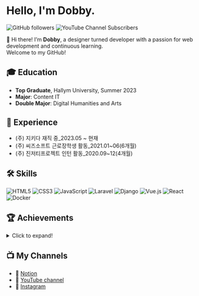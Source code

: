 # Hello, I'm Dobby.

![GitHub followers](https://img.shields.io/github/followers/Doyeon-Kang?style=social)
![YouTube Channel Subscribers](https://img.shields.io/youtube/channel/subscribers/UCZaEOSm9geNLUVZMcTZQa0w?style=social)

👋 Hi there! I’m **Dobby**, a designer turned developer with a passion for web development and continuous learning. <br/>Welcome to my GitHub!

## 🎓 Education
- **Top Graduate**, Hallym University, Summer 2023
- **Major**: Content IT
- **Double Major**: Digital Humanities and Arts

## 💼 Experience
- (주) 지키다 재직 중_2023.05 ~ 현재
- (주) 씨즈소프트 근로장학생 활동_2021.01~06(6개월)
- (주) 진저티프로젝트 인턴 활동_2020.09~12(4개월)

## 🛠 Skills
![HTML5](https://img.shields.io/badge/HTML5-E34F26?style=for-the-badge&logo=html5&logoColor=white)
![CSS3](https://img.shields.io/badge/CSS3-1572B6?style=for-the-badge&logo=css3&logoColor=white)
![JavaScript](https://img.shields.io/badge/JavaScript-F7DF1E?style=for-the-badge&logo=javascript&logoColor=black)
![Laravel](https://img.shields.io/badge/Laravel-FF2D20?style=for-the-badge&logo=laravel&logoColor=white)
![Django](https://img.shields.io/badge/Django-092E20?style=for-the-badge&logo=django&logoColor=green)
![Vue.js](https://img.shields.io/badge/Vue.js-35495E?style=for-the-badge&logo=vue.js&logoColor=4FC08D)
![React](https://img.shields.io/badge/React-20232A?style=for-the-badge&logo=react&logoColor=61DAFB)
![Docker](https://img.shields.io/badge/Docker-2496ED?style=for-the-badge&logo=docker&logoColor=white)

## 🏆 Achievements
<details>
<summary>Click to expand!</summary>

<table>
  <tr>
    <th>수상연도</th>
    <th>대회명</th>
    <th>수상</th>
  </tr>
  <tr>
    <td>2022</td>
    <td>2022-2 SW 캡스톤디자인 경연대회</td>
    <td>금상</td>
  </tr>
  <tr>
    <td></td>
    <td>2022-2 디지털인문예술 전시회</td>
    <td>대상</td>
  </tr>
  <tr>
    <td></td>
    <td>Learning portfolio 공모전</td>
    <td>입상</td>
  </tr>
  <tr>
    <td></td>
    <td>오픈소스 웹개발 해커톤</td>
    <td>장려상</td>
  </tr>
  <tr>
    <td></td>
    <td>SW중심대학 소중인의 생활탐구(브이로그) 영상 공모전</td>
    <td>장려상</td>
  </tr>
  <tr>
    <td></td>
    <td>복수전공 수기 공모전</td>
    <td>우수상</td>
  </tr>
  <tr>
    <td></td>
    <td>2022-1 디지털인문예술 전시회</td>
    <td>대상</td>
  </tr>
  <tr>
    <td></td>
    <td>디지털인문예술 전시회 포스터 공모전</td>
    <td>당선</td>
  </tr>
  <tr>
    <td>2021</td>
    <td>중국학과 CI 디자인 공모전</td>
    <td>최우수상</td>
  </tr>
  <tr>
    <td></td>
    <td>디지털리터러시 특강 포스터 디자인 공모전</td>
    <td>우수상</td>
  </tr>
  <tr>
    <td>2019</td>
    <td>심비우스북클럽 우수 북클럽 선정</td>
    <td></td>
  </tr>
</table>
</details>

## 📺 My Channels
- 💬 [Notion](https://www.notion.so/dobby-workplace/4da94dde88e24bf9b91a1fc1ddcc07b0?pvs=4)
- 🎥 [YouTube channel](https://www.youtube.com/channel/UCZaEOSm9geNLUVZMcTZQa0w)
- 📸 [Instagram](https://www.instagram.com/lazy_y.0?igsh=MXJkNGFrNGtrZHFqdw%3D%3D&utm_source=qr)
